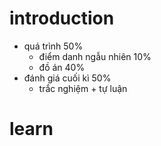# introduction
- quá trình 50%
	- điểm danh ngẫu nhiên 10%
	- đồ án 40%
- đánh giá cuối kì 50%
	- trắc nghiệm + tự luận
# learn
